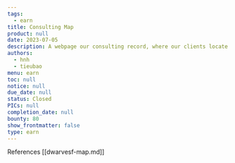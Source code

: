 ```yaml
---
tags:
  - earn
title: Consulting Map
product: null
date: 2023-07-05
description: A webpage our consulting record, where our clients locate
authors:
  - hnh
  - tieubao
menu: earn
toc: null
notice: null
due_date: null
status: Closed
PICs: null
completion_date: null
bounty: 80
show_frontmatter: false
type: earn
---
```


References [[dwarvesf-map.md]]
